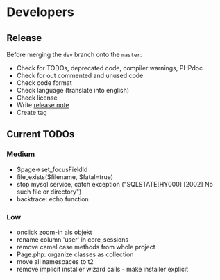 Developers
==========

Release
-------
Before merging the `dev` branch onto the `master`:
* Check for TODOs, deprecated code, compiler warnings, PHPdoc
* Check for out commented and unused code
* Check code format
* Check language (translate into english)
* Check license
* Write [release note](../release_notes.md)
* Create tag

Current TODOs
-------------

### Medium
* $page->set_focusFieldId
* file_exists($filename, $fatal=true)
* stop mysql service, catch exception ("SQLSTATE\[HY000] \[2002] No such file or directory")
* backtrace: echo function

### Low
* onclick zoom-in als objekt
* rename column 'user' in core_sessions
* remove camel case methods from whole project
* Page.php: organize classes as collection
* move all namespaces to t2
* remove implicit installer wizard calls - make installer explicit
